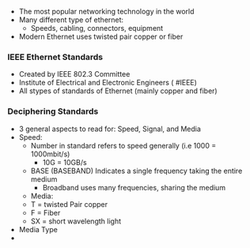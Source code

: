 - The most popular networking technology in the world
- Many different type of ethernet:
	- Speeds, cabling, connectors, equipment
- Modern Ethernet uses twisted pair copper or fiber

### IEEE Ethernet Standards
- Created by IEEE 802.3 Committee
- Institute of Electrical and Electronic Engineers ( #IEEE)
- All stypes of standards of Ethernet (mainly copper and fiber)

### Deciphering Standards
- 3 general aspects to read for: Speed, Signal, and Media
- Speed:
	-  Number in standard refers to speed generally (i.e 1000 = 1000mbit/s)
		- 10G = 10GB/s
	- BASE (BASEBAND) Indicates a single frequency taking the entire medium
		- Broadband uses many frequencies, sharing the medium
	- Media:
	- T = twisted Pair copper
	- F = Fiber
	- SX = short wavelength light
- Media Type
- 
